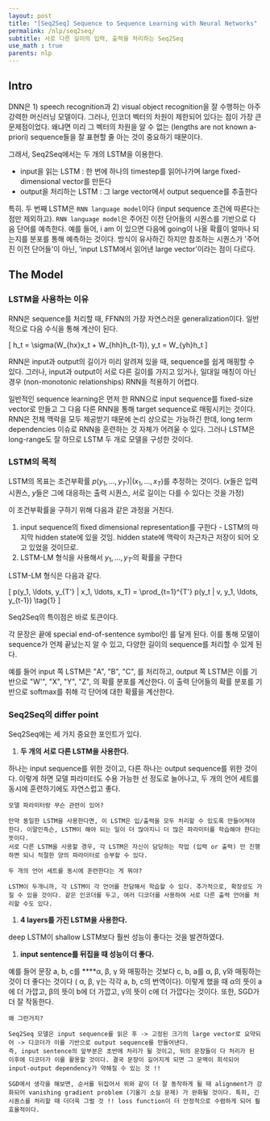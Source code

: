 ```yaml
---
layout: post
title: "[Seq2Seq] Sequence to Sequence Learning with Neural Networks"
permalink: /nlp/seq2seq/
subtitle: 서로 다른 길이의 입력, 출력을 처리하는 Seq2Seq
use_math : true
parents: nlp
---
```




## Intro

DNN은 1) speech recognition과 2) visual object recognition을 잘 수행하는 아주 강력한 머신러닝 모델이다. 그러나, 인코더 벡터의 차원이 제한되어 있다는 점이 가장 큰 문제점이었다. 왜냐면 미리 그 벡터의 차원을 알 수 없는 (lengths are not known a-priori) sequence들을 잘 표현할 줄 아는 것이 중요하기 때문이다. 

그래서, Seq2Seq에서는 두 개의 LSTM을 이용한다. 

- input을 읽는 LSTM : 한 번에 하나의 timestep를 읽어나가며 large fixed-dimensional vector를 만든다
- output을 처리하는 LSTM : 그 large vector에서 output sequence를 추출한다

특히. 두 번째 LSTM은 `RNN language model`이다 (input sequence 조건에 따른다는 점만 제외하고). `RNN language model`은 주어진 이전 단어들의 시퀀스를 기반으로 다음 단어를 예측한다. 예를 들어, i am 이 있으면 다음에 going이 나올 확률이 얼마나 되는지를 분포를 통해 예측하는 것이다. 방식이 유사하긴 하지만 참조하는 시퀀스가 '주어진 이전 단어들'이 아닌, 'input LSTM에서 읽어낸 large vector'이라는 점이 다르다. 

## The Model

### LSTM을 사용하는 이유

RNN은 sequence를 처리할 때, FFNN의 가장 자연스러운 generalization이다. 일반적으로 다음 수식을 통해 계산이 된다. 

\[
h_t = \sigma(W_{hx}x_t + W_{hh}h_{t-1}), 
y_t = W_{yh}h_t
\]

RNN은 input과 output의 길이가 미리 알려져 있을 때, sequence를 쉽게 매핑할 수 있다. 그러나, input과 output이 서로 다른 길이를 가지고 있거나, 일대일 매칭이 아닌 경우 (non-monotonic relationships) RNN을 적용하기 어렵다. 

일반적인 sequence learning은 먼저 한 RNN으로 input sequence를 fixed-size vector로 만들고 그 다음 다른 RNN을 통해 target sequence로 매핑시키는 것이다. RNN은 전체 맥락을 모두 제공받기 때문에 논리 상으로는 가능하긴 한데, long term dependencies 이슈로 RNN을 훈련하는 것 자체가 어려울 수 있다. 그러나 LSTM은 long-range도 잘 하므로 LSTM 두 개로 모델을 구성한 것이다. 

### LSTM의 목적

LSTM의 목표는 조건부확률 $p(y_1, \ldots, y_{T'}) | (x_1, \ldots, x_T)$를 추정하는 것이다. ($x$들은 입력 시퀀스, $y$들은 그에 대응하는 출력 시퀀스, 서로 길이는 다를 수 있다는 것을 가정) 

이 조건부확률을 구하기 위해 다음과 같은 과정을 거친다. 

1. input sequence의 fixed dimensional representation를 구한다 - LSTM의 마지막 hidden state에 있을 것임. hidden state에 맥락이 차근차근 저장이 되어 오고 있었을 것이므로. 
2. LSTM-LM 형식을 사용해서 $y_1, \ldots, y_{T'}$의 확률을 구한다 

LSTM-LM 형식은 다음과 같다. 

\[
p(y_1, \ldots, y_{T'} | x_1, \ldots, x_T) = \prod_{t=1}^{T'} p(y_t | v, y_1, \ldots, y_{t-1}) \tag{1}
\]

Seq2Seq의 특이점은 바로 <EOS> 토큰이다. 

각 문장은 끝에 special end-of-sentence symbol인 <EOS>를 달게 된다. 이를 통해 모델이 sequence가 언제 끝났는지 알 수 있고, 다양한 길이의 sequence를 처리할 수 있게 된다. 

예를 들어 input 쪽 LSTM은 "A", "B", "C", <EOS>를 처리하고, output 쪽 LSTM은 이를 기반으로 "W'", "X", "Y", "Z", <EOS>의 확률 분포를 계산한다. 이 출력 단어들의 확률 분포를 기반으로 softmax를 취해 각 단어에 대한 확률을 계산한다. 

### Seq2Seq의 differ point

Seq2Seq에는 세 가지 중요한 포인트가 있다. 

1. **두 개의 서로 다른 LSTM을 사용한다.** 

하나는 input sequence를 위한 것이고, 다른 하나는 output sequence를 위한 것이다. 이렇게 하면 모델 파라미터도 수용 가능한 선 정도로 늘어나고, 두 개의 언어 세트를 동시에 훈련하기에도 자연스럽고 좋다. 

```
모델 파라미터랑 무슨 관련이 있어? 

만약 동일한 LSTM을 사용한다면, 이 LSTM은 입/출력을 모두 처리할 수 있도록 만들어져야 한다. 이말인즉슨, LSTM이 해야 되는 일이 더 많아지니 더 많은 파라미터를 학습해야 한다는 뜻이다. 
서로 다른 LSTM을 사용할 경우, 각 LSTM은 자신이 담당하는 작업 (입력 or 출력) 만 진행하면 되니 적절한 양의 파라미터로 승부할 수 있다. 
```

```
두 개의 언어 세트를 동시에 훈련한다는 게 뭐야? 

LSTM이 두개니까, 각 LSTM이 각 언어를 전담해서 학습할 수 있다. 추가적으로, 확장성도 가질 수 있을 것이다. 같은 인코더를 두고, 여러 디코더를 사용하여 서로 다른 출력 언어를 처리할 수도 있다. 
```

1. **4 layers를 가진 LSTM을 사용한다.** 

deep LSTM이 shallow LSTM보다 훨씬 성능이 좋다는 것을 발견하였다. 

1. **input sentence를 뒤집을 때 성능이 더 좋다.**

예를 들어 문장 a, b, c를  ****α, β, γ 와 매핑하는 것보다 c, b, a를  α, β, γ와 매핑하는 것이 더 좋다는 것이다 ( α, β, γ는 각각 a, b, c의 번역이다). 이렇게 했을 때  α의 뜻이 a에 더 가깝고, β의 뜻이 b에 더 가깝고, γ의 뜻이 c에 더 가깝다는 것이다. 또한, SGD가 더 잘 작동한다. 

```
왜 그런거지? 

Seq2Seq 모델은 input sequence를 읽은 후 -> 고정된 크기의 large vector로 요약되어 -> 디코더가 이를 기반으로 output sequence를 만들어낸다. 
즉, input sentence의 앞부분은 초반에 처리가 될 것이고, 뒤의 문장들이 다 처리가 된 이후에 디코더가 이를 활용할 것이다. 결국 문장이 길어지게 되면 그 문맥이 희석되어 input-output dependency가 약해질 수 있는 것 !! 

SGD에서 생각을 해보면, 순서를 뒤집어서 위와 같이 더 잘 동작하게 될 때 alignment가 강화되어 vanishing gradient problem (기울기 소실 문제) 가 완화될 것이다. 특히, 긴 시퀀스를 처리할 때 더더욱 그럴 것 !! loss function이 더 안정적으로 수렴하게 되어 훨 효율적이다. 
```
